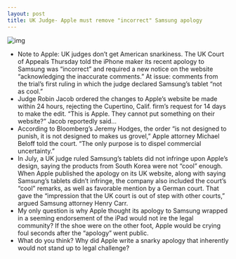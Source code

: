```yaml
---
layout: post
title: UK Judge- Apple must remove "incorrect" Samsung apology
---
```

![img](http://media.idownloadblog.com/wp-content/uploads/2012/11/Apple-apology.png)
* Note to Apple: UK judges don’t get American snarkiness. The UK Court of Appeals Thursday told the iPhone maker its recent apology to Samsung was “incorrect” and required a new notice on the website “acknowledging the inaccurate comments.” At issue: comments from the trial’s first ruling in which the judge declared Samsung’s tablet “not as cool.”
* Judge Robin Jacob ordered the changes to Apple’s website be made within 24 hours, rejecting the Cupertino, Calif. firm’s request for 14 days to make the edit. “This is Apple. They cannot put something on their website?” Jacob reportedly said…
* According to Bloomberg’s Jeremy Hodges, the order “is not designed to punish, it is not designed to makes us grovel,” Apple attorney Michael Beloff told the court. “The only purpose is to dispel commercial uncertainty.”
* In July, a UK judge ruled Samsung’s tablets did not infringe upon Apple’s design, saying the products from South Korea were not “cool” enough. When Apple published the apology on its UK website, along with saying Samsung’s tablets didn’t infringe, the company also included the court’s “cool” remarks, as well as favorable mention by a German court. That gave the “impression that the UK court is out of step with other courts,” argued Samsung attorney Henry Carr.
* My only question is why Apple thought its apology to Samsung wrapped in a seeming endorsement of the iPad would not ire the legal community? If the shoe were on the other foot, Apple would be crying foul seconds after the “apology” went public.
* What do you think? Why did Apple write a snarky apology that inherently would not stand up to legal challenge?

